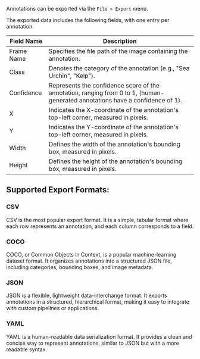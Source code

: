 Annotations can be exported via the `File > Export` menu.

The exported data includes the following fields, with one entry per annotation:

| Field Name   | Description                                                                 |
|--------------|-----------------------------------------------------------------------------|
| Frame Name   | Specifies the file path of the image containing the annotation.            |
| Class        | Denotes the category of the annotation (e.g., "Sea Urchin", "Kelp").       |
| Confidence   | Represents the confidence score of the annotation, ranging from 0 to 1, (human-generated annotations have a confidence of 1). |
| X            | Indicates the X-coordinate of the annotation's top-left corner, measured in pixels. |
| Y            | Indicates the Y-coordinate of the annotation's top-left corner, measured in pixels. |
| Width        | Defines the width of the annotation's bounding box, measured in pixels.    |
| Height       | Defines the height of the annotation's bounding box, measured in pixels.   |

## Supported Export Formats:

### CSV
CSV is the most popular export format. It is a simple, tabular format where each row represents an annotation, and each column corresponds to a field.

### COCO
COCO, or Common Objects in Context, is a popular machine-learning dataset format. It organizes annotations into a structured JSON file, including categories, bounding boxes, and image metadata.

### JSON
JSON is a flexible, lightweight data-interchange format. It exports annotations in a structured, hierarchical format, making it easy to integrate with custom pipelines or applications.

### YAML
YAML is a human-readable data serialization format. It provides a clean and concise way to represent annotations, similar to JSON but with a more readable syntax.
